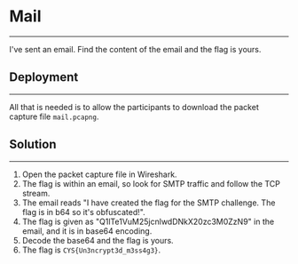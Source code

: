 # Mail

------

I've sent an email. Find the content of the email and the flag is yours.

## Deployment

------

All that is needed is to allow the participants to download the packet capture file `mail.pcapng`.

## Solution

------

1. Open the packet capture file in Wireshark.
2. The flag is within an email, so look for SMTP traffic and follow the TCP stream.
3. The email reads "I have created the flag for the SMTP challenge. The flag is in b64 so it's obfuscated!".
4. The flag is given as "Q1lTe1VuM25jcnlwdDNkX20zc3M0ZzN9" in the email, and it is in base64 encoding.
5. Decode the base64 and the flag is yours.
6. The flag is `CYS{Un3ncrypt3d_m3ss4g3}`.
